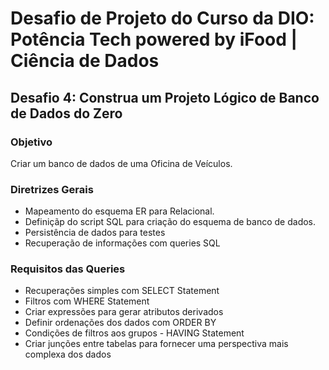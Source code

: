 # Desafio de Projeto do Curso da DIO: Potência Tech powered by iFood | Ciência de Dados
## Desafio 4: Construa um Projeto Lógico de Banco de Dados do Zero
### Objetivo
Criar um banco de dados de uma Oficina de Veículos.

### Diretrizes Gerais
- Mapeamento do esquema ER para Relacional.
- Definiçãp do script SQL para criação do esquema de banco de dados.
- Persistência de dados para testes
- Recuperação de informações com queries SQL

### Requisitos das Queries
- Recuperações simples com SELECT Statement
- Filtros com WHERE Statement
- Criar expressões para gerar atributos derivados
- Definir ordenações dos dados com ORDER BY
- Condições de filtros aos grupos - HAVING Statement
- Criar junções entre tabelas para fornecer uma perspectiva mais complexa dos dados